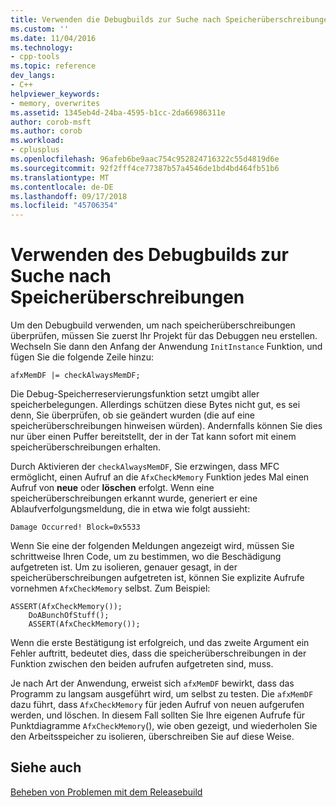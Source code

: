 ```yaml
---
title: Verwenden die Debugbuilds zur Suche nach Speicherüberschreibungen | Microsoft-Dokumentation
ms.custom: ''
ms.date: 11/04/2016
ms.technology:
- cpp-tools
ms.topic: reference
dev_langs:
- C++
helpviewer_keywords:
- memory, overwrites
ms.assetid: 1345eb4d-24ba-4595-b1cc-2da66986311e
author: corob-msft
ms.author: corob
ms.workload:
- cplusplus
ms.openlocfilehash: 96afeb6be9aac754c952824716322c55d4819d6e
ms.sourcegitcommit: 92f2fff4ce77387b57a4546de1bd4bd464fb51b6
ms.translationtype: MT
ms.contentlocale: de-DE
ms.lasthandoff: 09/17/2018
ms.locfileid: "45706354"
---
```

# <a name="using-the-debug-build-to-check-for-memory-overwrite"></a>Verwenden des Debugbuilds zur Suche nach Speicherüberschreibungen

Um den Debugbuild verwenden, um nach speicherüberschreibungen überprüfen, müssen Sie zuerst Ihr Projekt für das Debuggen neu erstellen. Wechseln Sie dann den Anfang der Anwendung `InitInstance` Funktion, und fügen Sie die folgende Zeile hinzu:

```
afxMemDF |= checkAlwaysMemDF;
```

Die Debug-Speicherreservierungsfunktion setzt umgibt aller speicherbelegungen. Allerdings schützen diese Bytes nicht gut, es sei denn, Sie überprüfen, ob sie geändert wurden (die auf eine speicherüberschreibungen hinweisen würden). Andernfalls können Sie dies nur über einen Puffer bereitstellt, der in der Tat kann sofort mit einem speicherüberschreibungen erhalten.

Durch Aktivieren der `checkAlwaysMemDF`, Sie erzwingen, dass MFC ermöglicht, einen Aufruf an die `AfxCheckMemory` Funktion jedes Mal einen Aufruf von **neue** oder **löschen** erfolgt. Wenn eine speicherüberschreibungen erkannt wurde, generiert er eine Ablaufverfolgungsmeldung, die in etwa wie folgt aussieht:

```
Damage Occurred! Block=0x5533
```

Wenn Sie eine der folgenden Meldungen angezeigt wird, müssen Sie schrittweise Ihren Code, um zu bestimmen, wo die Beschädigung aufgetreten ist. Um zu isolieren, genauer gesagt, in der speicherüberschreibungen aufgetreten ist, können Sie explizite Aufrufe vornehmen `AfxCheckMemory` selbst. Zum Beispiel:

```
ASSERT(AfxCheckMemory());
    DoABunchOfStuff();
    ASSERT(AfxCheckMemory());
```

Wenn die erste Bestätigung ist erfolgreich, und das zweite Argument ein Fehler auftritt, bedeutet dies, dass die speicherüberschreibungen in der Funktion zwischen den beiden aufrufen aufgetreten sind, muss.

Je nach Art der Anwendung, erweist sich `afxMemDF` bewirkt, dass das Programm zu langsam ausgeführt wird, um selbst zu testen. Die `afxMemDF` dazu führt, dass `AfxCheckMemory` für jeden Aufruf von neuen aufgerufen werden, und löschen. In diesem Fall sollten Sie Ihre eigenen Aufrufe für Punktdiagramme `AfxCheckMemory`(), wie oben gezeigt, und wiederholen Sie den Arbeitsspeicher zu isolieren, überschreiben Sie auf diese Weise.

## <a name="see-also"></a>Siehe auch

[Beheben von Problemen mit dem Releasebuild](../../build/reference/fixing-release-build-problems.md)